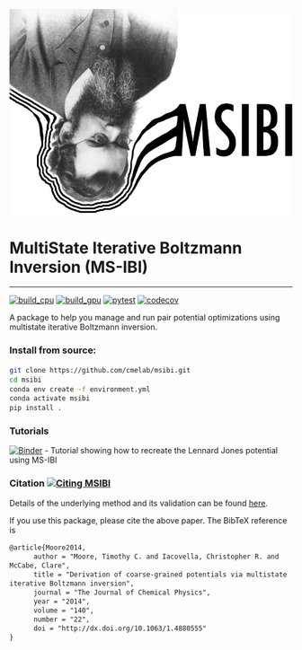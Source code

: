 ![MSIBI](docs/msibi.png)
# MultiState Iterative Boltzmann Inversion (MS-IBI)
----------------------------------------
[![build_cpu](https://github.com/cmelab/msibi/actions/workflows/build_cpu.yml/badge.svg)](https://github.com/cmelab/msibi/actions/workflows/build_cpu.yml)
[![build_gpu](https://github.com/cmelab/msibi/actions/workflows/build_gpu.yml/badge.svg)](https://github.com/cmelab/msibi/actions/workflows/build_gpu.yml)
[![pytest](https://github.com/cmelab/msibi/actions/workflows/pytest.yml/badge.svg)](https://github.com/cmelab/msibi/actions/workflows/pytest.yml)
[![codecov](https://codecov.io/gh/cmelab/msibi/branch/master/graph/badge.svg?token=7NFPBMBN0I)](https://codecov.io/gh/cmelab/msibi)

A package to help you manage and run pair potential optimizations using multistate iterative Boltzmann inversion.


### Install from source:
```bash
git clone https://github.com/cmelab/msibi.git
cd msibi
conda env create -f environment.yml
conda activate msibi
pip install .
```


### Tutorials
[![Binder](https://mybinder.org/badge_logo.svg)](https://mybinder.org/v2/gh/cmelab/msibi/master?urlpath=tree/msibi/tutorials/lj/LJ_Tutorial.ipynb) - Tutorial showing how to recreate the Lennard Jones potential using MS-IBI


### Citation [![Citing MSIBI](https://img.shields.io/badge/DOI-10.1063%2F1.4880555-blue.svg)](http://dx.doi.org/10.1063/1.4880555)
Details of the underlying method and its validation can be found [here](http://dx.doi.org/10.1063/1.4880555).

If you use this package, please cite the above paper. The BibTeX reference is
```
@article{Moore2014,
      author = "Moore, Timothy C. and Iacovella, Christopher R. and McCabe, Clare",
      title = "Derivation of coarse-grained potentials via multistate iterative Boltzmann inversion",
      journal = "The Journal of Chemical Physics",
      year = "2014",
      volume = "140",
      number = "22", 
      doi = "http://dx.doi.org/10.1063/1.4880555" 
}
```

